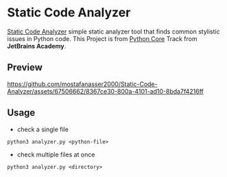 # Static Code Analyzer

[Static Code Analyzer](https://hyperskill.org/projects/112) simple static analyzer tool that finds common stylistic issues in Python code. This Project is from [Python Core](https://hyperskill.org/tracks/2/projects) Track from **JetBrains Academy**.

## Preview

https://github.com/mostafanasser2000/Static-Code-Analyzer/assets/67506662/8367ce30-800a-4101-ad10-8bda7f4216ff

## Usage
- check a single file
``` shell
python3 analyzer.py <python-file>
```
- check multiple files at once
``` shell
python3 analyzer.py <directory>
```





